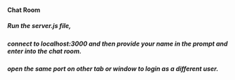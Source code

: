 #### Chat Room
##### Run the server.js file,
##### connect to localhost:3000 and then provide your name in the prompt and enter into the chat room.
##### open the same port on other tab or window to login as a different user.